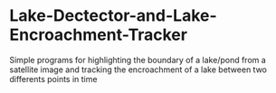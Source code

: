 # Lake-Dectector-and-Lake-Encroachment-Tracker
Simple programs for highlighting the boundary of a lake/pond from a satellite image and tracking the encroachment of a lake between two differents points in time



